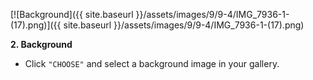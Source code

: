 ---
---

[![Background]({{ site.baseurl }}/assets/images/9/9-4/IMG_7936-1-(17).png)]({{
site.baseurl }}/assets/images/9/9-4/IMG_7936-1-(17).png)

**2. Background**

- Click `"CHOOSE"` and select a background image in your gallery.
